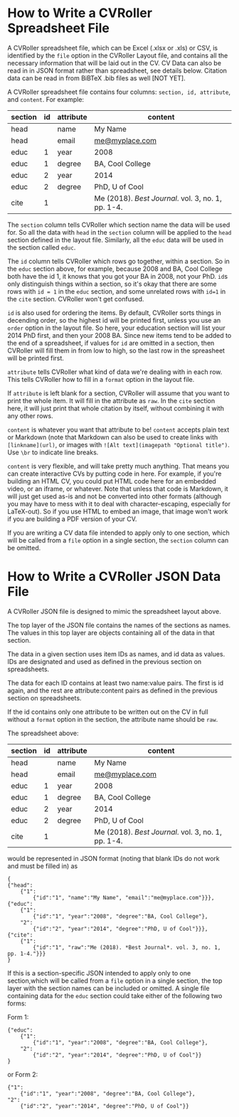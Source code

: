 How to Write a CVRoller Spreadsheet File
========================================

A CVRoller spreadsheet file, which can be Excel (.xlsx or .xls) or CSV, is identified by the `file` option in the CVRoller Layout file, and contains all the necessary information that will be laid out in the CV. CV Data can also be read in in JSON format rather than spreadsheet, see details below. Citation data can be read in from BiBTeX .bib files as well [NOT YET].

A CVRoller spreadsheet file contains four columns: `section, id, attribute`, and `content`. For example:

|section | id | attribute | content               |
|--------|----|-----------|-----------------------|
| head   |    | name      | My Name               |
| head   |    | email     | me@myplace.com        |
| educ   | 1  | year      | 2008                  |
| educ   | 1  | degree    | BA, Cool College      |
| educ   | 2  | year      | 2014                  |
| educ   | 2  | degree    | PhD, U of Cool        |
| cite   | 1  |           | Me (2018). *Best Journal*. vol. 3, no. 1, pp. 1-4.|

The `section` column tells CVRoller which section name the data will be used for. So all the data with `head` in the `section` column will be applied to the `head` section defined in the layout file. Similarly, all the `educ` data will be used in the section called `educ`.

The `id` column tells CVRoller which rows go together, within a section. So in the `educ` section above, for example, because 2008 and BA, Cool College both have the id 1, it knows that you got your BA in 2008, not your PhD. `id`s only distinguish things within a section, so it's okay that there are some rows with `id = 1` in the `educ` section, and some unrelated rows with `id=1` in the `cite` section. CVRoller won't get confused.

`id` is also used for ordering the items. By default, CVRoller sorts things in decending order, so the highest id will be printed first, unless you use an `order` option in the layout file. So here, your education section will list your 2014 PhD first, and then your 2008 BA. Since new items tend to be added to the end of a spreadsheet, if values for `id` are omitted in a section, then CVRoller will fill them in from low to high, so the last row in the spreasheet will be printed first.

`attribute` tells CVRoller what kind of data we're dealing with in each row. This tells CVRoller how to fill in a `format` option in the layout file. 

If `attribute` is left blank for a section, CVRoller will assume that you want to print the whole item. It will fill in the attribute as `raw`. In the `cite` section here, it will just print that whole citation by itself, without combining it with any other rows.

`content` is whatever you want that attribute to be! `content` accepts plain text or Markdown (note that Markdown can also be used to create links with `[linkname](url)`, or images with `![Alt text](imagepath "Optional title")`. Use `\br` to indicate line breaks.

`content` is very flexible, and will take pretty much anything. That means you can create interactive CVs by putting code in here. For example, if you're building an HTML CV, you could put HTML code here for an embedded video, or an iframe, or whatever. Note that unless that code is Markdown, it will just get used as-is and not be converted into other formats (although you may have to mess with it to deal with character-escaping, especially for LaTeX-out). So if you use HTML to embed an image, that image won't work if you are building a PDF version of your CV.

If you are writing a CV data file intended to apply only to one section, which will be called from a `file` option in a single section, the `section` column can be omitted.

How to Write a CVRoller JSON Data File
========================================

A CVRoller JSON file is designed to mimic the spreadsheet layout above. 

The top layer of the JSON file contains the names of the sections as names. The values in this top layer are objects containing all of the data in that section.

The data in a given section uses item IDs as names, and id data as values. IDs are designated and used as defined in the previous section on spreadsheets.

The data for each ID contains at least two name:value pairs. The first is id again, and the rest are attribute:content pairs as defined in the previous section on spreadsheets.

If the id contains only one attribute to be written out on the CV in full without a `format` option in the section, the attribute name should be `raw`.

The spreadsheet above:

|section | id | attribute | content               |
|--------|----|-----------|-----------------------|
| head   |    | name      | My Name               |
| head   |    | email     | me@myplace.com        |
| educ   | 1  | year      | 2008                  |
| educ   | 1  | degree    | BA, Cool College      |
| educ   | 2  | year      | 2014                  |
| educ   | 2  | degree    | PhD, U of Cool        |
| cite   | 1  |           | Me (2018). *Best Journal*. vol. 3, no. 1, pp. 1-4.|

would be represented in JSON format (noting that blank IDs do not work and must be filled in) as

```
{
{"head":
    {"1":
	    {"id":"1", "name":"My Name", "email":"me@myplace.com"}}},
{"educ":
    {"1":
	    {"id":"1", "year":"2008", "degree":"BA, Cool College"},
	"2":
	    {"id":"2", "year":"2014", "degree":"PhD, U of Cool"}}},
{"cite":
    {"1":
	    {"id":"1", "raw":"Me (2018). *Best Journal*. vol. 3, no. 1, pp. 1-4."}}}
}
```

If this is a section-specific JSON intended to apply only to one section,which will be called from a `file` option in a single section, the top layer with the section names can be included or omitted. A single file containing data for the `educ` section could take either of the following two forms:

Form 1:

```
{"educ":
    {"1":
	    {"id":"1", "year":"2008", "degree":"BA, Cool College"},
	"2":
	    {"id":"2", "year":"2014", "degree":"PhD, U of Cool"}}
}
```

or Form 2:

```
{"1":
    {"id":"1", "year":"2008", "degree":"BA, Cool College"},
"2":
    {"id":"2", "year":"2014", "degree":"PhD, U of Cool"}}
```